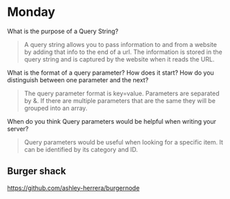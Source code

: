 # Monday
What is the purpose of a Query String?
>A query string allows you to pass information to and from a website by adding that info to the end of a url. The information is stored in the query string and is captured by the website when it reads the URL.

What is the format of a query parameter? How does it start? How do you distinguish between one parameter and the next?
>The query parameter format is key=value. Parameters are separated by &. If there are multiple parameters that are the same they will be grouped into an array.

When do you think Query parameters would be helpful when writing your server?
>Query parameters would be useful when looking for a specific item. It can be identified by its category and ID. 

## Burger shack
https://github.com/ashley-herrera/burgernode